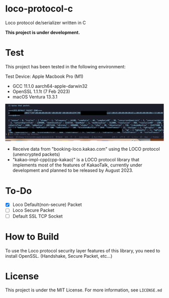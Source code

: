 # loco-protocol-c

Loco protocol de/serializer written in C

**This project is under development.**

# Test

This project has been tested in the following environment:

Test Device: Apple Macbook Pro (M1)

- GCC 11.1.0 aarch64-apple-darwin32
- OpenSSL 1.1.1t (7 Feb 2023)
- macOS Ventura 13.3.1

![GETCONF response from booking-loco.kakao.com](static/GETCONF_booking.png)

- Receive data from "booking-loco.kakao.com" using the LOCO protocol (unencrypted packets)
- "kakao-impl-cpp(cpp-kakao)" is a LOCO protocol library that implements most of the features of KakaoTalk, currently under development and planned to be released by August 2023.

# To-Do

- [x] Loco Default(non-secure) Packet
- [ ] Loco Secure Packet
- [ ] Default SSL TCP Socket

# How to Build

To use the Loco protocol security layer features of this library, you need to install OpenSSL. (Handshake, Secure Packet, etc...)

# License

This project is under the MIT License.
For more information, see `LICENSE.md`
